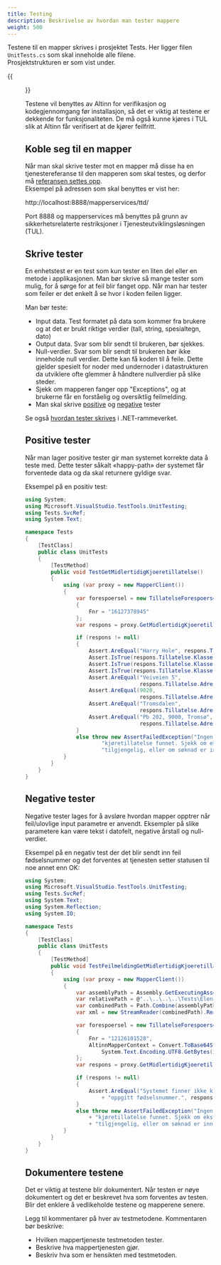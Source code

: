 ```yaml
---
title: Testing
description: Beskrivelse av hvordan man tester mappere
weight: 500
---
```


Testene til en mapper skrives i prosjektet Tests. Her ligger filen `UnitTests.cs` som skal inneholde alle filene.  
Prosjektstrukturen er som vist under.

{{<figure src="test-project-structure-vs.png?width=400" alt="Testprosjekt i Visual Studio" >}}

Testene vil benyttes av Altinn for verifikasjon og kodegjennomgang før installasjon,
så det er viktig at testene er dekkende for funksjonaliteten.
De må også kunne kjøres i TUL slik at Altinn får verifisert at de kjører feilfritt.

## Koble seg til en mapper

Når man skal skrive tester mot en mapper må disse ha en tjenestereferanse til den mapperen som skal testes,
og derfor må [referansen settes opp](../teknologi/#service-reference).  
Eksempel på adressen som skal benyttes er vist her:

http://localhost:8888/mapperservices/ttd/

Port 8888 og mapperservices må benyttes på grunn av sikkerhetsrelaterte restriksjoner i Tjenesteutviklingsløsningen (TUL).

## Skrive tester

En enhetstest er en test som kun tester en liten del eller en metode i applikasjonen.
Man bør skrive så mange tester som mulig, for å sørge for at feil blir fanget opp.
Når man har tester som feiler er det enkelt å se hvor i koden feilen ligger.

Man bør teste:

- Input data. Test formatet på data som kommer fra brukere og at det er brukt riktige verdier (tall, string, spesialtegn, dato)
- Output data. Svar som blir sendt til brukeren, bør sjekkes.
- Null-verdier. Svar som blir sendt til brukeren bør ikke inneholde null verdier. Dette kan få koden til å feile.
  Dette gjelder spesielt for noder med undernoder i datastrukturen da utviklere ofte glemmer å håndtere nullverdier på slike steder.
- Sjekk om mapperen fanger opp "Exceptions", og at brukerne får en forståelig og oversiktlig feilmelding.
- Man skal skrive [positive](#positive-tester) og [negative](#negative-tester) tester

Se også [hvordan tester skrives](../teknologi/#testrammeverk) i .NET-rammeverket.

## Positive tester

Når man lager positive tester gir man systemet korrekte data å teste med.
Dette tester såkalt «happy-path» der systemet får forventede data og da skal returnere gyldige svar. 

Eksempel på en positiv test:

```csharp
using System;
using Microsoft.VisualStudio.TestTools.UnitTesting;
using Tests.SvcRef;
using System.Text;

namespace Tests
{
    [TestClass]
    public class UnitTests
    { 
        [TestMethod]        
        public void TestGetMidlertidigKjoeretillatelse()
        {
            using (var proxy = new MapperClient())
            {
                var forespoersel = new TillatelseForespoersel()
                {
                    Fnr = "16127378945"
                };
                var respons = proxy.GetMidlertidigKjoeretillatelse(forespoersel);

                if (respons != null)
                {
                    Assert.AreEqual("Harry Hole", respons.Tillatelse.Navn);
                    Assert.IsTrue(respons.Tillatelse.Klasser.Contains("A1 "));
                    Assert.IsTrue(respons.Tillatelse.Klasser.Contains("A "));
                    Assert.IsTrue(respons.Tillatelse.Klasser.Contains("B "));
                    Assert.AreEqual("Veiveien 5", 
                                    respons.Tillatelse.Adresse.Lokasjon);
                    Assert.AreEqual(9020, 
                                    respons.Tillatelse.Adresse.Postnummer);
                    Assert.AreEqual("Tromsdalen", 
                                    respons.Tillatelse.Adresse.Poststed);
                    Assert.AreEqual("Pb 202, 9000, Tromsø", 
                                    respons.Tillatelse.Adresse.AnnenAddresse);
                }
                else throw new AssertFailedException("Ingen midlertidig " + 
                        "kjøretillatelse funnet. Sjekk om ekstern web service er " + 
                        "tilgjengelig, eller om søknad er innlevert og godkjent");
            }
        }
    }
}
```

## Negative tester

Negative tester lages for å avsløre hvordan mapper opptrer når feil/ulovlige input parametre er anvendt.
Eksempler på slike parametere kan være tekst i datofelt, negative årstall og null-verdier.

Eksempel på en negativ test der det blir sendt inn feil fødselsnummer og det forventes at tjenesten setter statusen til noe annet enn OK:

```csharp
using System;
using Microsoft.VisualStudio.TestTools.UnitTesting;
using Tests.SvcRef;
using System.Text;
using System.Reflection; 
using System.IO;

namespace Tests
{
    [TestClass]
    public class UnitTests
    { 
        [TestMethod]        
        public void TestFeilmeldingGetMidlertidigKjoeretillatelse()
        {
            using (var proxy = new MapperClient())
            {
                var assemblyPath = Assembly.GetExecutingAssembly().Location;
                var relativePath = @"..\..\..\..\Tests\ElenaFjaer.xml";
                var combinedPath = Path.Combine(assemblyPath, relativePath);
                var xml = new StreamReader(combinedPath).ReadToEnd();

                var forespoersel = new TillatelseForespoersel()
                {
                    Fnr = "12126101528",
                    AltinnMapperContext = Convert.ToBase64String(
                        System.Text.Encoding.UTF8.GetBytes(xml))
                };
                var respons = proxy.GetMidlertidigKjoeretillatelse(forespoersel);

                if (respons != null)
                {
                    Assert.AreEqual("Systemet finner ikke kjøretillatelse for "
                        + "oppgitt fødselsnummer.", respons.Status);
                }
                else throw new AssertFailedException("Ingen midlertidig for "
                    + "kjøretillatelse funnet. Sjekk om ekstern web service er for "
                    + "tilgjengelig, eller om søknad er innlevert og godkjent");
            }
        }
    }
}
```

## Dokumentere testene

Det er viktig at testene blir dokumentert. Når testen er nøye dokumentert og det er beskrevet hva som forventes av testen.
Blir det enklere å vedlikeholde testene og mapperene senere.

Legg til kommentarer på hver av testmetodene. Kommentaren bør beskrive:

- Hvilken mappertjeneste testmetoden tester.
- Beskrive hva mappertjenesten gjør.
- Beskriv hva som er hensikten med testmetoden.